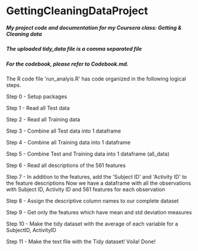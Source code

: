 GettingCleaningDataProject
==========================
##### My project code and documentation for my Coursera class: Getting &amp; Cleaning data
##### The uploaded tidy_data file is a comma separated file
##### For the codebook, please refer to Codebook.md. 


The R code file 'run_analyis.R' has code organized in the following logical steps.

Step 0 - Setup packages

Step 1 - Read all Test data 

Step 2 - Read all Training data

Step 3 - Combine all Test data into 1 dataframe

Step 4 - Combine all Training data into 1 dataframe

Step 5 - Combine Test and Training data into 1 dataframe (all_data)

Step 6 - Read all descriptions of the 561 features

Step 7 - In addition to the features, add the 'Subject ID' and 'Activity ID' to the feature descriptions
 Now we have a dataframe with all the observations with Subject ID, Activity ID and 561 features for each observation 

Step 8 - Assign the descriptive column names to our complete dataset

Step 9 - Get only the features which have mean and std deviation measures

Step 10 - Make the tidy dataset with the average of each variable for a SubjectID, ActivityID

Step 11 - Make the text file with the Tidy dataset! Voila! Done!


